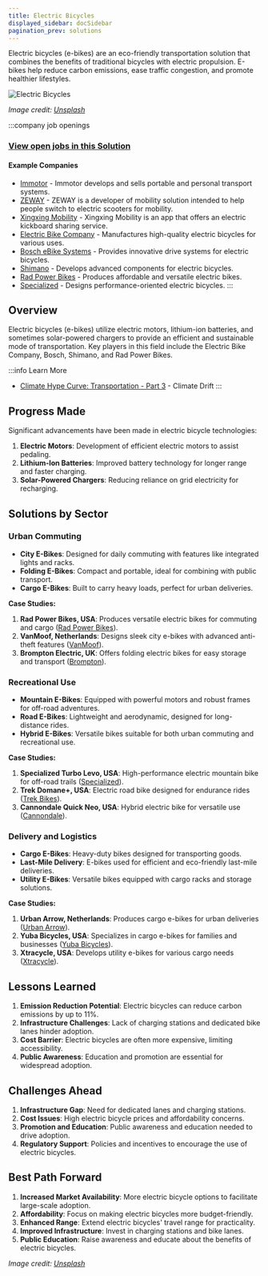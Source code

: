 ```yaml
---
title: Electric Bicycles
displayed_sidebar: docSidebar
pagination_prev: solutions
---
```


Electric bicycles (e-bikes) are an eco-friendly transportation solution that combines the benefits of traditional bicycles with electric propulsion. E-bikes help reduce carbon emissions, ease traffic congestion, and promote healthier lifestyles.

![Electric Bicycles](https://images.unsplash.com/photo-1673969694073-23681e038413?crop=entropy&cs=tinysrgb&fit=max&fm=jpg&ixid=Mnw0NDYzODh8MHwxfHNlYXJjaHwxfHxFbGVjdHJpYyUyMEJpY3ljbGVzfGVufDB8fHx8MTY4MzY1ODY2MA&ixlib=rb-4.0.3&q=80&w=1080)

*Image credit: [Unsplash](https://unsplash.com/@eveloelectricbikes)*

:::company job openings
### [View open jobs in this Solution](https://climatebase.org/jobs?l=&q=&drawdown_solutions=Electric+Bicycles)
#### Example Companies
- [Immotor](https://www.climatetechlist.com/company/immotor) - Immotor develops and sells portable and personal transport systems.
- [ZEWAY](https://www.climatetechlist.com/company/zeway) - ZEWAY is a developer of mobility solution intended to help people switch to electric scooters for mobility.
- [Xingxing Mobility](https://www.climatetechlist.com/company/xingxing-mobility) - Xingxing Mobility is an app that offers an electric kickboard sharing service.
- [Electric Bike Company](https://electricbikecompany.com) - Manufactures high-quality electric bicycles for various uses.
- [Bosch eBike Systems](https://www.bosch-ebike.com) - Provides innovative drive systems for electric bicycles.
- [Shimano](https://bike.shimano.com) - Develops advanced components for electric bicycles.
- [Rad Power Bikes](https://www.radpowerbikes.com) - Produces affordable and versatile electric bikes.
- [Specialized](https://www.specialized.com) - Designs performance-oriented electric bicycles.
:::

## Overview

Electric bicycles (e-bikes) utilize electric motors, lithium-ion batteries, and sometimes solar-powered chargers to provide an efficient and sustainable mode of transportation. Key players in this field include the Electric Bike Company, Bosch, Shimano, and Rad Power Bikes.

:::info Learn More
- [Climate Hype Curve: Transportation - Part 3](https://climatedrift.substack.com/p/climate-hype-curve-transportation-0ff) - Climate Drift
:::

## Progress Made

Significant advancements have been made in electric bicycle technologies:

1. **Electric Motors**: Development of efficient electric motors to assist pedaling.
2. **Lithium-Ion Batteries**: Improved battery technology for longer range and faster charging.
3. **Solar-Powered Chargers**: Reducing reliance on grid electricity for recharging.

## Solutions by Sector

### Urban Commuting
- **City E-Bikes**: Designed for daily commuting with features like integrated lights and racks.
- **Folding E-Bikes**: Compact and portable, ideal for combining with public transport.
- **Cargo E-Bikes**: Built to carry heavy loads, perfect for urban deliveries.

**Case Studies:**
1. **Rad Power Bikes, USA**: Produces versatile electric bikes for commuting and cargo ([Rad Power Bikes](https://www.radpowerbikes.com)).
2. **VanMoof, Netherlands**: Designs sleek city e-bikes with advanced anti-theft features ([VanMoof](https://www.vanmoof.com)).
3. **Brompton Electric, UK**: Offers folding electric bikes for easy storage and transport ([Brompton](https://www.brompton.com)).

### Recreational Use
- **Mountain E-Bikes**: Equipped with powerful motors and robust frames for off-road adventures.
- **Road E-Bikes**: Lightweight and aerodynamic, designed for long-distance rides.
- **Hybrid E-Bikes**: Versatile bikes suitable for both urban commuting and recreational use.

**Case Studies:**
1. **Specialized Turbo Levo, USA**: High-performance electric mountain bike for off-road trails ([Specialized](https://www.specialized.com)).
2. **Trek Domane+, USA**: Electric road bike designed for endurance rides ([Trek Bikes](https://www.trekbikes.com)).
3. **Cannondale Quick Neo, USA**: Hybrid electric bike for versatile use ([Cannondale](https://www.cannondale.com)).

### Delivery and Logistics
- **Cargo E-Bikes**: Heavy-duty bikes designed for transporting goods.
- **Last-Mile Delivery**: E-bikes used for efficient and eco-friendly last-mile deliveries.
- **Utility E-Bikes**: Versatile bikes equipped with cargo racks and storage solutions.

**Case Studies:**
1. **Urban Arrow, Netherlands**: Produces cargo e-bikes for urban deliveries ([Urban Arrow](https://www.urbanarrow.com)).
2. **Yuba Bicycles, USA**: Specializes in cargo e-bikes for families and businesses ([Yuba Bicycles](https://yubabikes.com)).
3. **Xtracycle, USA**: Develops utility e-bikes for various cargo needs ([Xtracycle](https://www.xtracycle.com)).

## Lessons Learned

1. **Emission Reduction Potential**: Electric bicycles can reduce carbon emissions by up to 11%.
2. **Infrastructure Challenges**: Lack of charging stations and dedicated bike lanes hinder adoption.
3. **Cost Barrier**: Electric bicycles are often more expensive, limiting accessibility.
4. **Public Awareness**: Education and promotion are essential for widespread adoption.

## Challenges Ahead

1. **Infrastructure Gap**: Need for dedicated lanes and charging stations.
2. **Cost Issues**: High electric bicycle prices and affordability concerns.
3. **Promotion and Education**: Public awareness and education needed to drive adoption.
4. **Regulatory Support**: Policies and incentives to encourage the use of electric bicycles.

## Best Path Forward

1. **Increased Market Availability**: More electric bicycle options to facilitate large-scale adoption.
2. **Affordability**: Focus on making electric bicycles more budget-friendly.
3. **Enhanced Range**: Extend electric bicycles' travel range for practicality.
4. **Improved Infrastructure**: Invest in charging stations and bike lanes.
5. **Public Education**: Raise awareness and educate about the benefits of electric bicycles.

*Image credit: [Unsplash](https://unsplash.com/@eveloelectricbikes)*
